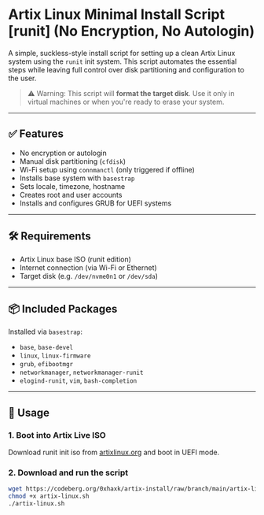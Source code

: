 # Artix Linux Minimal Install Script [runit] (No Encryption, No Autologin)

A simple, suckless-style install script for setting up a clean Artix Linux system using the `runit` init system. This script automates the essential steps while leaving full control over disk partitioning and configuration to the user.

> ⚠️ Warning: This script will **format the target disk**. Use it only in virtual machines or when you're ready to erase your system.

---

## ✅ Features

- No encryption or autologin
- Manual disk partitioning (`cfdisk`)
- Wi-Fi setup using `connmanctl` (only triggered if offline)
- Installs base system with `basestrap`
- Sets locale, timezone, hostname
- Creates root and user accounts
- Installs and configures GRUB for UEFI systems

---

## 🛠 Requirements

- Artix Linux base ISO (runit edition)
- Internet connection (via Wi-Fi or Ethernet)
- Target disk (e.g. `/dev/nvme0n1` or `/dev/sda`)

---

## 📦 Included Packages

Installed via `basestrap`:
- `base`, `base-devel`
- `linux`, `linux-firmware`
- `grub`, `efibootmgr`
- `networkmanager`, `networkmanager-runit`
- `elogind-runit`, `vim`, `bash-completion`

---

## 🚀 Usage

### 1. Boot into Artix Live ISO

Download runit init iso from [artixlinux.org](https://artixlinux.org/download.php) and boot in UEFI mode.

### 2. Download and run the script

```bash
wget https://codeberg.org/0xhaxk/artix-install/raw/branch/main/artix-linux.sh
chmod +x artix-linux.sh
./artix-linux.sh
